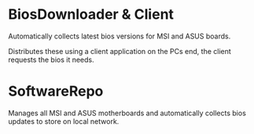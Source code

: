 # BiosDownloader & Client

Automatically collects latest bios versions for MSI and ASUS boards.

Distributes these using a client application on the PCs end, the client requests the bios it needs.

# SoftwareRepo

Manages all MSI and ASUS motherboards and automatically collects bios updates to store on local network.

